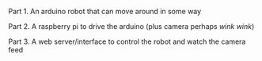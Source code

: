 Part 1. An arduino robot that can move around in some way

Part 2. A raspberry pi to drive the arduino (plus camera perhaps *wink wink*)

Part 3. A web server/interface to control the robot and watch the camera feed
